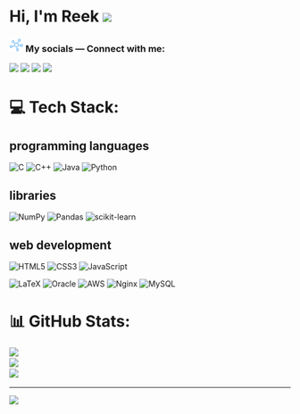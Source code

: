 # Hi, I'm Reek <img src="https://c.tenor.com/nebZyl8oN7IAAAAj/wave-hello.gif" width="40">


<!-- the connect section -->
<h3 align="left"><img src="connect.png" width="25"/>  My socials — Connect with me:</h3>


<p align="left">
<!--   Twitter -->
  <a href="https://twitter.com/reekdev_ray"><img src="https://img.icons8.com/plasticine/400/000000/twitter--v2.png" width="50"/></a>
<!--   LinkedIn -->
  <a href="https://www.linkedin.com/in/reekdev-ray/" target="_blank"><img src="https://img.icons8.com/plasticine/480/000000/linkedin.png" width="50"/></a>
<!--   Facebook -->
  <a href="https://www.facebook.com/reek.1729" target="_blank"><img src="https://img.icons8.com/plasticine/400/000000/facebook-new.png" width="50"/></a>
<!--   Mail -->
  <a href="mailto:ray.reekdev@gmail.com" target="_blank"><img src="https://img.icons8.com/plasticine/400/000000/gmail-new.png" width="50"/></a>
</p>

# 💻 Tech Stack:
## programming languages
![C](https://img.shields.io/badge/c-%2300599C.svg?style=flat&logo=c&logoColor=white)
![C++](https://img.shields.io/badge/c++-%2300599C.svg?style=flat&logo=c%2B%2B&logoColor=white)
![Java](https://img.shields.io/badge/java-%23ED8B00.svg?style=flat&logo=java&logoColor=white)
![Python](https://img.shields.io/badge/python-3670A0?style=flat&logo=python&logoColor=ffdd54)

## libraries
![NumPy](https://img.shields.io/badge/numpy-%23013243.svg?style=flat&logo=numpy&logoColor=white)
![Pandas](https://img.shields.io/badge/pandas-%23150458.svg?style=flat&logo=pandas&logoColor=white)
![scikit-learn](https://img.shields.io/badge/scikit--learn-%23F7931E.svg?style=flat&logo=scikit-learn&logoColor=white)

## web development
![HTML5](https://img.shields.io/badge/html5-%23E34F26.svg?style=flat&logo=html5&logoColor=white)
![CSS3](https://img.shields.io/badge/css3-%231572B6.svg?style=flat&logo=css3&logoColor=white)
![JavaScript](https://img.shields.io/badge/JavaScript-F7DF1E?style=flat&logo=javascript&logoColor=black)


![LaTeX](https://img.shields.io/badge/latex-%23008080.svg?style=flat&logo=latex&logoColor=white)
![Oracle](https://img.shields.io/badge/Oracle-F80000?style=flat&logo=oracle&logoColor=white)
![AWS](https://img.shields.io/badge/AWS-%23FF9900.svg?style=flat&logo=amazon-aws&logoColor=white)
![Nginx](https://img.shields.io/badge/nginx-%23009639.svg?style=flat&logo=nginx&logoColor=white)
![MySQL](https://img.shields.io/badge/mysql-%2300f.svg?style=flat&logo=mysql&logoColor=white)


# 📊 GitHub Stats:
![](https://github-readme-stats.vercel.app/api?username=ryreek&theme=nightowl&hide_border=false&include_all_commits=false&count_private=false)<br/>
![](https://github-readme-streak-stats.herokuapp.com/?user=ryreek&theme=nightowl&hide_border=false)<br/>
![](https://github-readme-stats.vercel.app/api/top-langs/?username=ryreek&theme=nightowl&hide_border=false&include_all_commits=false&count_private=false&layout=compact)

---
[![](https://visitcount.itsvg.in/api?id=ryreek&icon=0&color=0)](https://visitcount.itsvg.in)
